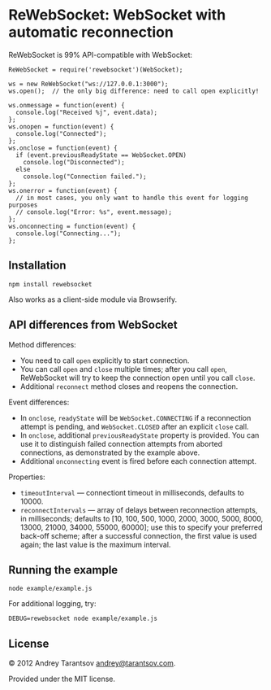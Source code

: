 # ReWebSocket: WebSocket with automatic reconnection

ReWebSocket is 99% API-compatible with WebSocket:

    ReWebSocket = require('rewebsocket')(WebSocket);

    ws = new ReWebSocket("ws://127.0.0.1:3000");
    ws.open();  // the only big difference: need to call open explicitly!

    ws.onmessage = function(event) {
      console.log("Received %j", event.data);
    };
    ws.onopen = function(event) {
      console.log("Connected");
    };
    ws.onclose = function(event) {
      if (event.previousReadyState == WebSocket.OPEN)
        console.log("Disconnected");
      else
        console.log("Connection failed.");
    };
    ws.onerror = function(event) {
      // in most cases, you only want to handle this event for logging purposes
      // console.log("Error: %s", event.message);
    };
    ws.onconnecting = function(event) {
      console.log("Connecting...");
    };


## Installation

    npm install rewebsocket

Also works as a client-side module via Browserify.


## API differences from WebSocket

Method differences:

* You need to call `open` explicitly to start connection.
* You can call `open` and `close` multiple times; after you call `open`, ReWebSocket will try to keep the connection open until you call `close`.
* Additional `reconnect` method closes and reopens the connection.

Event differences:

* In `onclose`, `readyState` will be `WebSocket.CONNECTING` if a reconnection attempt is pending, and `WebSocket.CLOSED` after an explicit `close` call.
* In `onclose`, additional `previousReadyState` property is provided. You can use it to distinguish failed connection attempts from aborted connections, as demonstrated by the example above.
* Additional `onconnecting` event is fired before each connection attempt.

Properties:

* `timeoutInterval` — connectiont timeout in milliseconds, defaults to 10000.
* `reconnectIntervals` — array of delays between reconnection attempts, in milliseconds; defaults to [10, 100, 500, 1000, 2000, 3000, 5000, 8000, 13000, 21000, 34000, 55000, 60000]; use this to specify your preferred back-off scheme; after a successful connection, the first value is used again; the last value is the maximum interval.


## Running the example

    node example/example.js

For additional logging, try:

    DEBUG=rewebsocket node example/example.js


## License

© 2012 Andrey Tarantsov <andrey@tarantsov.com>.

Provided under the MIT license.
